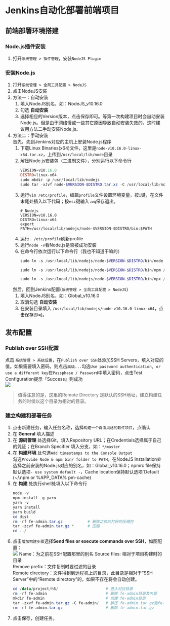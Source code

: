 # Jenkins自动化部署前端项目

## 前端部署环境搭建
### Node.js插件安装
1. 打开`系统管理 > 插件管理`，安装`NodeJS Plugin`
### 安装Node.js
1. 打开`系统管理 > 全局工具配置 > NodeJS`
1. 点击NodeJS安装
  1. 方法一：自动安装
     1. 填入NodeJS别名，如：NodeJS_v10.16.0
     1. 勾选 **自动安装**
     1. 选择相应的Version版本，点击保存即可。等第一次构建项目时会自动安装Node.js。但是由于网络慢或一些其它原因导致自动安装失效的，这时建议用方法二手动安装Node.js。
  1. 方法二：手动安装  
     首先，先到Jenkins对应的主机上安装Node.js程序
     1. 下载Linux Binaries(x64)文件，这里是`node-v10.16.0-linux-x64.tar.xz`，上传到`/usr/local/lib/node`目录
     1. 解压Node.js安装包（二进制文件），分别运行以下命令行
        ```powershell
        VERSION=v10.16.0
        DISTRO=linux-x64
        sudo mkdir -p /usr/local/lib/nodejs
        sudo tar -xJvf node-$VERSION-$DISTRO.tar.xz -C /usr/local/lib/nodejs 
        ```
     1. 运行`vim /etc/profile`，编辑`profile`文件设置环境变量，按`i`键，在文件末尾处插入以下代码；按`esc`键输入`:wq`保存退出。
        ```profile
        # Nodejs
        VERSION=v10.16.0
        DISTRO=linux-x64
        export PATH=/usr/local/lib/nodejs/node-$VERSION-$DISTRO/bin:$PATH
        ```
     1. 运行`. /etc/profile`刷新profile
     1. 运行`node -v`看Node.js是否被成功安装
     1. 在命令行依次运行以下命令行（我也不知道干嘛的）
        ```powershell
        sudo ln -s /usr/local/lib/nodejs/node-$VERSION-$DISTRO/bin/node /usr/bin/node
        
        sudo ln -s /usr/local/lib/nodejs/node-$VERSION-$DISTRO/bin/npm /usr/bin/npm
        
        sudo ln -s /usr/local/lib/nodejs/node-$VERSION-$DISTRO/bin/npx /usr/bin/npx
        ```
     然后，回到Jenkins配置(`系统管理 > 全局工具配置 > NodeJS`)
     1. 填入NodeJS别名，如：Global_v10.16.0
     1. 取消勾选 **自动安装**
     1. 在安装目录填入 `/usr/local/lib/nodejs/node-v10.16.0-linux-x64`，点击保存即可。
   
## 发布配置
### Publish over SSH配置
点击 `系统管理 > 系统设置`，在`Publish over SSH`处添加SSH Servers，填入对应的值。如果需要填入密码，则点击`高级...`勾选`Use password authentication, or use a different key`在`Passphase / Password`中填入密码，点击Test Configuration提示『Success』则成功  
![](http://ww2.sinaimg.cn/large/006tNc79gy1g4utg6g3jqj30gd091q3g.jpg)

> 值得注意的是，这里的Remote Directory 是默认的SSH地址，建立构建任务的时侯以这个目录为相对的目录。

### 建立构建和部署任务
1. 点击新建任务，输入任务名称，选择`构建一个自由风格的软件项目`，点确认
1. 在 **General** 填入描述
1. 在 **源码管理** 处选择Git，填入Repository URL；在Credentials选择属于自己的凭证；在Branch Specifier 填入分支，如：`*/master`
1. 在 **构建环境** 处勾选`Add timestamps to the Console Output`  
   勾选`Provide Node & npm bin/ folder to PATH`，在NodeJS Installation处选择之前安装的Node.js对应的别名，如：Global_v10.16.0；npmrc file保持默认选项`- use system default -`，Cache location保持默认选项`Default (~/.npm or %APP_DATA% pm-cache)
1. 在 **构建** 处执行shell处填入以下命令行
   ```powershell
   node -v
   npm install -g yarn
   yarn -v
   yarn install
   yarn build
   cd dist
   rm -rf fe-admin.tar.gz           # 删除之前的打好的压缩包
   tar -zcvf fe-admin.tar.gz *      # 压缩
   cd ../
   ```
1. 点击`增加构建步骤`选择**Send files or execute commands over SSH**，如图配置：  
   ![](http://ww1.sinaimg.cn/large/006tNc79gy1g4usqioritj30pj0kzgnd.jpg)
   Name：为之前在SSH配置那里的别名
   Source files: 相对于项目构建时的目录  
   Remove prefix：文件复制时要过滤的目录  
   Remote directory：文件得到到远程机上的目录，此目录是相对于“SSH Server”中的“Remote directory”的，如果不存在将会自动创建。
   ```powershell
   cd /data/project/h5/                     # 进入对应目录
   rm -rf fe-admin                          # 删除 fe-admin目录及内容
   mkdir fe-admin                           # 创建 fe-admin目录
   tar -zxvf fe-admin.tar.gz -C fe-admin/   # 解压 fe-admin.tar.gz到fe-admin文件夹
   rm -rf fe-admin.tar.gz                   # 删除 fe-admin.tar.gz
   ```
1. 点击保存，创建任务。
